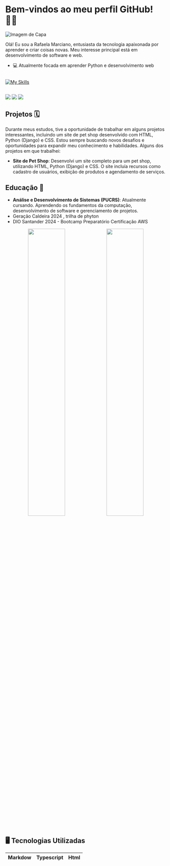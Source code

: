 # Bem-vindos ao meu perfil GitHub! 👋🏻
![Imagem de Capa](https://via.placeholder.com/1100x200)

Olá! Eu sou a Rafaela Marciano, entusiasta da tecnologia apaixonada por aprender e criar coisas novas. Meu interesse principal está em desenvolvimento de software e web. 

- 💻 Atualmente focada em aprender Python e desenvolvimento web 

##

[![My Skills](https://skillicons.dev/icons?i=html,css,py,js,git,aws,figma)](https://skillicons.dev)

##

<div> 
  <a href="www.linkedin.com/in/rafaela-de-campos-marcian" target="_blank"><img src="https://img.shields.io/badge/-LinkedIn-%230077B5?style=for-the-badge&logo=linkedin&logoColor=white" target="_blank"></a>
    <a href = "mailto:rafaeladecamposm@gmail.com"><img src="https://img.shields.io/badge/-Gmail-%23333?style=for-the-badge&logo=gmail&logoColor=white" target="_blank"></a>
 <a href="[https://discord.gg/wagxzStdcR](https://discord.com/channels/@me)" target="_blank"><img src="https://img.shields.io/badge/Discord-7289DA?style=for-the-badge&logo=discord&logoColor=white" target="_blank"></a> 
  

## Projetos 🗓️

Durante meus estudos, tive a oportunidade de trabalhar em alguns projetos interessantes, incluindo um site de pet shop desenvolvido com HTML, Python (Django) e CSS. Estou sempre buscando novos desafios e oportunidades para expandir meu conhecimento e habilidades.
Alguns dos projetos em que trabalhei:

- **Site de Pet Shop**: Desenvolvi um site completo para um pet shop, utilizando HTML, Python (Django) e CSS. O site incluía recursos como cadastro de usuários, exibição de produtos e agendamento de serviços.

## Educação 📕
- **Análise e Desenvolvimento de Sistemas (PUCRS)**: Atualmente cursando. Aprendendo os fundamentos da computação, desenvolvimento de software e gerenciamento de projetos.
- Geração Caldeira 2024 , trilha de phyton
- DIO Santander 2024 - Bootcamp Preparatório Certificação AWS

<div align="center">
  <img src="https://github-readme-stats.vercel.app/api?username=rafaellacampos&show_icons=true&theme=dracula" width="48%" />
  <img src="https://github-readme-stats.vercel.app/api/top-langs/?username=rafaellacampos&layout=compact&langs_count=8&theme=dracula" width="48%" />
</div>

</div>

## 🖥 Tecnologias Utilizadas

| Markdow | Typescript | Html |
|---------|------------|------|

